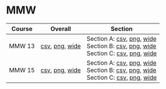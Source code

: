 # MMW

| Course | Overall | Section |
| ------ | ------- | ------- |
| MMW 13 | [csv](https://github.com/UCSD-Historical-Enrollment-Data/2023Spring/blob/main/overall/MMW%2013.csv), [png](https://raw.githubusercontent.com/UCSD-Historical-Enrollment-Data/2023Spring/main/plot_overall/MMW%2013.png), [wide](https://raw.githubusercontent.com/UCSD-Historical-Enrollment-Data/2023Spring/main/plot_overall_wide/MMW%2013.png) | Section A: [csv](https://github.com/UCSD-Historical-Enrollment-Data/2023Spring/blob/main/section/MMW%2013_A.csv), [png](https://raw.githubusercontent.com/UCSD-Historical-Enrollment-Data/2023Spring/main/plot_section/MMW%2013_A.png), [wide](https://raw.githubusercontent.com/UCSD-Historical-Enrollment-Data/2023Spring/main/plot_section_wide/MMW%2013_A.png)<br>Section B: [csv](https://github.com/UCSD-Historical-Enrollment-Data/2023Spring/blob/main/section/MMW%2013_B.csv), [png](https://raw.githubusercontent.com/UCSD-Historical-Enrollment-Data/2023Spring/main/plot_section/MMW%2013_B.png), [wide](https://raw.githubusercontent.com/UCSD-Historical-Enrollment-Data/2023Spring/main/plot_section_wide/MMW%2013_B.png)<br>Section C: [csv](https://github.com/UCSD-Historical-Enrollment-Data/2023Spring/blob/main/section/MMW%2013_C.csv), [png](https://raw.githubusercontent.com/UCSD-Historical-Enrollment-Data/2023Spring/main/plot_section/MMW%2013_C.png), [wide](https://raw.githubusercontent.com/UCSD-Historical-Enrollment-Data/2023Spring/main/plot_section_wide/MMW%2013_C.png) |
| MMW 15 | [csv](https://github.com/UCSD-Historical-Enrollment-Data/2023Spring/blob/main/overall/MMW%2015.csv), [png](https://raw.githubusercontent.com/UCSD-Historical-Enrollment-Data/2023Spring/main/plot_overall/MMW%2015.png), [wide](https://raw.githubusercontent.com/UCSD-Historical-Enrollment-Data/2023Spring/main/plot_overall_wide/MMW%2015.png) | Section A: [csv](https://github.com/UCSD-Historical-Enrollment-Data/2023Spring/blob/main/section/MMW%2015_A.csv), [png](https://raw.githubusercontent.com/UCSD-Historical-Enrollment-Data/2023Spring/main/plot_section/MMW%2015_A.png), [wide](https://raw.githubusercontent.com/UCSD-Historical-Enrollment-Data/2023Spring/main/plot_section_wide/MMW%2015_A.png)<br>Section B: [csv](https://github.com/UCSD-Historical-Enrollment-Data/2023Spring/blob/main/section/MMW%2015_B.csv), [png](https://raw.githubusercontent.com/UCSD-Historical-Enrollment-Data/2023Spring/main/plot_section/MMW%2015_B.png), [wide](https://raw.githubusercontent.com/UCSD-Historical-Enrollment-Data/2023Spring/main/plot_section_wide/MMW%2015_B.png)<br>Section C: [csv](https://github.com/UCSD-Historical-Enrollment-Data/2023Spring/blob/main/section/MMW%2015_C.csv), [png](https://raw.githubusercontent.com/UCSD-Historical-Enrollment-Data/2023Spring/main/plot_section/MMW%2015_C.png), [wide](https://raw.githubusercontent.com/UCSD-Historical-Enrollment-Data/2023Spring/main/plot_section_wide/MMW%2015_C.png) |
